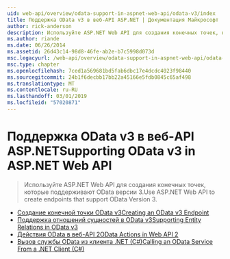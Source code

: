 ```yaml
---
uid: web-api/overview/odata-support-in-aspnet-web-api/odata-v3/index
title: Поддержка OData v3 в веб-API ASP.NET | Документация Майкрософт
author: rick-anderson
description: Используйте ASP.NET Web API для создания конечных точек, которые поддерживают OData версии 3.
ms.author: riande
ms.date: 06/26/2014
ms.assetid: 26d43c14-98d8-46fe-ab2e-b7c5998d073d
msc.legacyurl: /web-api/overview/odata-support-in-aspnet-web-api/odata-v3
msc.type: chapter
ms.openlocfilehash: 7ced1a569681bd5fab6dbc17e4dcdc4023f98440
ms.sourcegitcommit: 24b1f6decbb17bb22a45166e5fdb0845c65af498
ms.translationtype: MT
ms.contentlocale: ru-RU
ms.lasthandoff: 03/01/2019
ms.locfileid: "57020871"
---
```

<a name="supporting-odata-v3-in-aspnet-web-api"></a><span data-ttu-id="a3afa-103">Поддержка OData v3 в веб-API ASP.NET</span><span class="sxs-lookup"><span data-stu-id="a3afa-103">Supporting OData v3 in ASP.NET Web API</span></span>
====================
> <span data-ttu-id="a3afa-104">Используйте ASP.NET Web API для создания конечных точек, которые поддерживают OData версии 3.</span><span class="sxs-lookup"><span data-stu-id="a3afa-104">Use ASP.NET Web API to create endpoints that support OData Version 3.</span></span>


- [<span data-ttu-id="a3afa-105">Создание конечной точки OData v3</span><span class="sxs-lookup"><span data-stu-id="a3afa-105">Creating an OData v3 Endpoint</span></span>](creating-an-odata-endpoint.md)
- [<span data-ttu-id="a3afa-106">Поддержка отношений сущностей в OData v3</span><span class="sxs-lookup"><span data-stu-id="a3afa-106">Supporting Entity Relations in OData v3</span></span>](working-with-entity-relations.md)
- [<span data-ttu-id="a3afa-107">Действия OData в веб-API 2</span><span class="sxs-lookup"><span data-stu-id="a3afa-107">OData Actions in Web API 2</span></span>](odata-actions.md)
- [<span data-ttu-id="a3afa-108">Вызов службы OData из клиента .NET (C#)</span><span class="sxs-lookup"><span data-stu-id="a3afa-108">Calling an OData Service From a .NET Client (C#)</span></span>](calling-an-odata-service-from-a-net-client.md)

